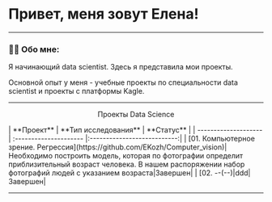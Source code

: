 
# Привет, меня зовут Елена!

---

### :man_technologist: Обо мне:

Я начинающий data scientist. Здесь я представила мои проекты.

Основной опыт у меня - учебные проекты по специальности data scientist и проекты с платформы Kagle. 


---

<p align="center"> Проекты Data Science </p align="center">
| **Проект** | **Тип исследования** | **Статус** |
| -------------------- | :--------------------- |:---------------------------:|
| [01. Компьютерное зрение. Регрессия](https://github.com/EKozh/Computer_vision)|Необходимо построить модель, которая по фотографии определит приблизительный возраст человека. В нашем распоряжении набор фотографий людей с указанием возраста|Завершен|
| [02. --(--)|ddd|Завершен|

---

